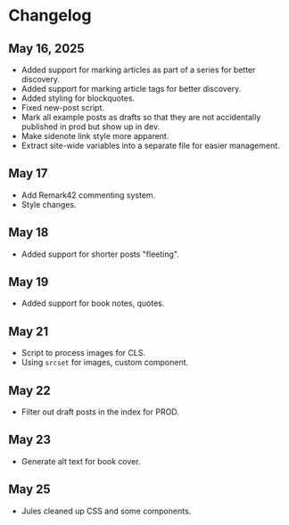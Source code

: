 # Changelog

## May 16, 2025

- Added support for marking articles as part of a series for better discovery.
- Added support for marking article tags for better discovery.
- Added styling for blockquotes.
- Fixed new-post script.
- Mark all example posts as drafts so that they are not accidentally published in prod but show up in dev.
- Make sidenote link style more apparent.
- Extract site-wide variables into a separate file for easier management.

## May 17

- Add Remark42 commenting system.
- Style changes.

## May 18

- Added support for shorter posts "fleeting".

## May 19

- Added support for book notes, quotes.

## May 21

- Script to process images for CLS.
- Using `srcset` for images, custom component.

## May 22

- Filter out draft posts in the index for PROD.

## May 23

- Generate alt text for book cover.

## May 25

- Jules cleaned up CSS and some components.
